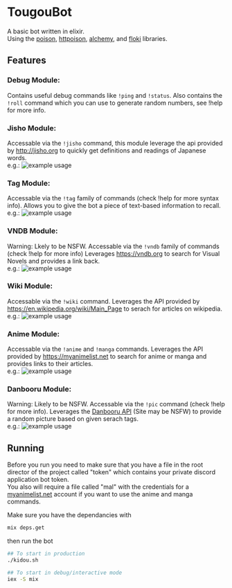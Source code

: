 # TougouBot

A basic bot written in elixir.  
Using the [poison](https://github.com/devinus/poison), [httpoison](https://github.com/edgurgel/httpoison), [alchemy](https://github.com/cronokirby/alchemy), and [floki](https://github.com/philss/floki) libraries.

## Features

### Debug Module:

Contains useful debug commands like `!ping` and `!status`. Also contains the `!roll` command which you can use to generate random numbers, see !help for more info.

### Jisho Module:

Accessable via the `!jisho` command, this module leverage the api provided by http://jisho.org 
to quickly get definitions and readings of Japanese words.  
e.g.: ![example usage](https://i.imgur.com/3yEoNuU.png)

### Tag Module:

Accessable via the `!tag` family of commands (check !help for more syntax info). Allows you to give the bot a piece of text-based information to recall.  
e.g.: ![example usage](https://i.imgur.com/mVAyqfq.png)

### VNDB Module:

Warning: Lkely to be NSFW. Accessable via the `!vndb` family of commands (check !help for more info) Leverages https://vndb.org to search for Visual Novels and provides a link back.  
e.g.: ![example usage](https://i.imgur.com/xoCoUHS.png)

### Wiki Module:

Accessable via the `!wiki` command. Leverages the API provided by https://en.wikipedia.org/wiki/Main_Page to serach for articles on wikipedia.  
e.g.: ![example usage](https://i.imgur.com/lD0BRZO.png)

### Anime Module:

Accessable via the `!anime` and `!manga` commands. Leverages the API provided by https://myanimelist.net to search for anime or manga and provides links to their articles.  
e.g.: ![example usage](https://i.imgur.com/RMTswbK.png)

### Danbooru Module:

Warning: Likely to be NSFW. Accessable via the `!pic` command (check !help for more info). Leverages the [Danbooru API](https://danbooru.donmai.us/wiki_pages/43568) (Site may be NSFW) to provide a random picture based on given serach tags.  
e.g.: ![example usage](https://i.imgur.com/6u4rCae.png)


## Running

Before you run you need to make sure that you have a file in the root director of the project called "token" which contains your private discord application bot token.  
You also will require a file called "mal" with the credentials for a [myanimelist.net](myanimelist.net) 
account if you want to use the anime and manga commands.

Make sure you have the dependancies with 
```bash
mix deps.get
```
then run the bot
```bash
## To start in production
./kidou.sh

## To start in debug/interactive mode
iex -S mix
```

